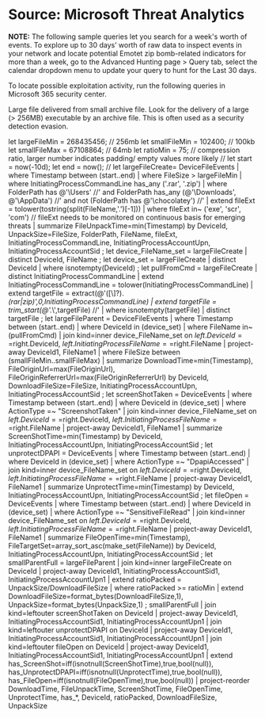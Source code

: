 
# Source: Microsoft Threat Analytics

**NOTE:** The following sample queries let you search for a week's worth of events. To explore up to 30 days’ worth of raw data to inspect events in your network and locate potential Emotet zip bomb-related indicators for more than a week, go to the Advanced Hunting page > Query tab, select the calendar dropdown menu to update your query to hunt for the Last 30 days.

To locate possible exploitation activity, run the following queries in Microsoft 365 security center.

Large file delivered from small archive file. Look for the delivery of a large (> 256MB) executable by an archive file. This is often used as a security detection evasion.

let largeFileMin = 268435456; // 256mb
let smallFileMin = 102400; // 100kb
let smallFileMax = 67108864; // 64mb
let ratioMin = 75; // compression ratio, larger number indicates padding/ empty values more likely
//
let start = now(-10d);
let end = now();
//
let largeFileCreate=
DeviceFileEvents
| where Timestamp between (start..end)
| where FileSize > largeFileMin
| where InitiatingProcessCommandLine has_any ('.rar', '.zip')
| where FolderPath has @'\Users\'  //'
    and FolderPath has_any (@'\Downloads\', @'\AppData\') //'
    and not (FolderPath has @'\chocolatey\') //'
| extend fileExt = tolower(tostring(split(FileName,'.')[-1]))
| where fileExt in~ ('exe', 'scr', 'com')
    // fileExt needs to be monitored on continuous basis for emerging threats
| summarize FileUnpackTime=min(Timestamp) by DeviceId, UnpackSize=FileSize, 
    FolderPath, FileName, fileExt, InitiatingProcessCommandLine,
    InitiatingProcessAccountUpn, InitiatingProcessAccountSid
;
let device_FileName_set =
largeFileCreate
| distinct DeviceId, FileName
;
let device_set = 
largeFileCreate
| distinct DeviceId
| where isnotempty(DeviceId)
;
let pullFromCmd = 
largeFileCreate
| distinct InitiatingProcessCommandLine
| extend InitiatingProcessCommandLine = tolower(InitiatingProcessCommandLine)
| extend targetFile = extract(@'([\\]?).*(rar|zip)',0,InitiatingProcessCommandLine)
| extend targetFile = trim_start(@'.*\\',targetFile) //'
| where isnotempty(targetFile)
| distinct targetFile
;
let largeFileParent = 
DeviceFileEvents
| where Timestamp between (start..end)
| where DeviceId in (device_set)
| where FileName in~ (pullFromCmd)
| join kind=inner device_FileName_set on $left.DeviceId==$right.DeviceId, $left.InitiatingProcessFileName==$right.FileName
| project-away DeviceId1, FileName1
| where FileSize between (smallFileMin..smallFileMax)
| summarize DownloadTime=min(Timestamp), FileOriginUrl=max(FileOriginUrl), 
    FileOriginReferrerUrl=max(FileOriginReferrerUrl) by DeviceId, 
    DownloadFileSize=FileSize, InitiatingProcessAccountUpn, InitiatingProcessAccountSid
;
let screenShotTaken = 
DeviceEvents
| where Timestamp between (start..end)
| where DeviceId in (device_set)
| where ActionType =~ "ScreenshotTaken"
| join kind=inner device_FileName_set on $left.DeviceId==$right.DeviceId, $left.InitiatingProcessFileName==$right.FileName
| project-away DeviceId1, FileName1
| summarize ScreenShotTime=min(Timestamp) by DeviceId, 
    InitiatingProcessAccountUpn, InitiatingProcessAccountSid
;
let unprotectDPAPI = 
DeviceEvents
| where Timestamp between (start..end)
| where DeviceId in (device_set)
| where ActionType =~ "DpapiAccessed"
| join kind=inner device_FileName_set on $left.DeviceId==$right.DeviceId, $left.InitiatingProcessFileName==$right.FileName
| project-away DeviceId1, FileName1
| summarize UnprotectTime=min(Timestamp) by DeviceId, 
    InitiatingProcessAccountUpn, InitiatingProcessAccountSid
;
let fileOpen = 
DeviceEvents
| where Timestamp between (start..end)
| where DeviceId in (device_set)
| where ActionType =~ "SensitiveFileRead"
| join kind=inner device_FileName_set on $left.DeviceId==$right.DeviceId, $left.InitiatingProcessFileName==$right.FileName
| project-away DeviceId1, FileName1
| summarize FileOpenTime=min(Timestamp), FileTargetSet=array_sort_asc(make_set(FileName))
    by DeviceId, InitiatingProcessAccountUpn, InitiatingProcessAccountSid
;
let smallParentFull = 
largeFileParent
| join kind=inner largeFileCreate on DeviceId
| project-away DeviceId1, InitiatingProcessAccountSid1, InitiatingProcessAccountUpn1
| extend ratioPacked = UnpackSize/DownloadFileSize
| where ratioPacked >= ratioMin
| extend DownloadFileSize=format_bytes(DownloadFileSize,1),
    UnpackSize=format_bytes(UnpackSize,1)
;
smallParentFull
| join kind=leftouter screenShotTaken on DeviceId
| project-away DeviceId1, InitiatingProcessAccountSid1, InitiatingProcessAccountUpn1
| join kind=leftouter unprotectDPAPI on DeviceId
| project-away DeviceId1, InitiatingProcessAccountSid1, InitiatingProcessAccountUpn1
| join kind=leftouter fileOpen on DeviceId
| project-away DeviceId1, InitiatingProcessAccountSid1, InitiatingProcessAccountUpn1
| extend has_ScreenShot=iff(isnotnull(ScreenShotTime),true,bool(null)),
    has_UnprotectDPAPI=iff(isnotnull(UnprotectTime),true,bool(null)),
    has_FileOpen=iff(isnotnull(FileOpenTime),true,bool(null))
| project-reorder DownloadTime, FileUnpackTime, ScreenShotTime, FileOpenTime, 
    UnprotectTime, has_*, DeviceId, ratioPacked, DownloadFileSize, UnpackSize
